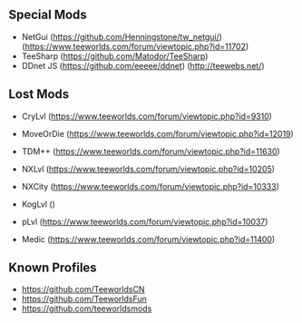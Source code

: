 
## Special Mods

- NetGui (https://github.com/Henningstone/tw_netgui/) (https://www.teeworlds.com/forum/viewtopic.php?id=11702)
- TeeSharp (https://github.com/Matodor/TeeSharp)
- DDnet JS (https://github.com/eeeee/ddnet) (http://teewebs.net/)

## Lost Mods

- CryLvl (https://www.teeworlds.com/forum/viewtopic.php?id=9310)
- MoveOrDie (https://www.teeworlds.com/forum/viewtopic.php?id=12019)
- TDM++ (https://www.teeworlds.com/forum/viewtopic.php?id=11630)

- NXLvl (https://www.teeworlds.com/forum/viewtopic.php?id=10205)
- NXCity (https://www.teeworlds.com/forum/viewtopic.php?id=10333)

- KogLvl ()

- pLvl (https://www.teeworlds.com/forum/viewtopic.php?id=10037)

- Medic (https://www.teeworlds.com/forum/viewtopic.php?id=11400)

## Known Profiles

- https://github.com/TeeworldsCN
- https://github.com/TeeworldsFun
- https://github.com/teeworldsmods
